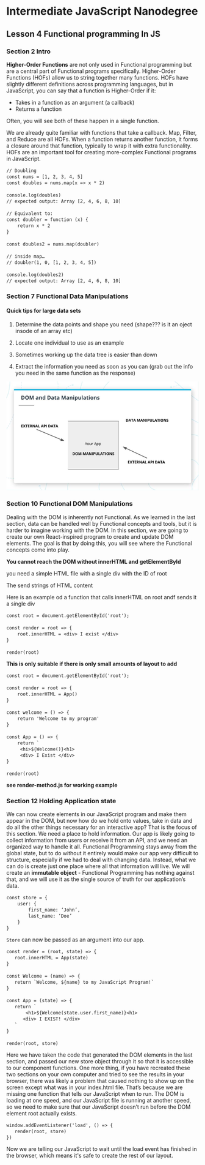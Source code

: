 # Intermediate JavaScript Nanodegree

## Lesson 4 Functional programming In JS

### Section 2 Intro

**Higher-Order Functions** are not only used in Functional programming but are a central part of Functional programs specifically. Higher-Order Functions (HOFs) allow us to string together many functions. HOFs have slightly different definitions across programming languages, but in JavaScript, you can say that a function is Higher-Order if it:

- Takes in a function as an argument (a callback)
- Returns a function

Often, you will see both of these happen in a single function.

We are already quite familiar with functions that take a callback. Map, Filter, and Reduce are all HOFs. When a function returns another function, it forms a closure around that function, typically to wrap it with extra functionality. HOFs are an important tool for creating more-complex Functional programs in JavaScript.

```
// Doubling
const nums = [1, 2, 3, 4, 5]
const doubles = nums.map(x => x * 2)

console.log(doubles)
// expected output: Array [2, 4, 6, 8, 10]

// Equivalent to:
const doubler = function (x) {
    return x * 2
}

const doubles2 = nums.map(doubler)

// inside map…
// doubler(1, 0, [1, 2, 3, 4, 5])

console.log(doubles2)
// expected output: Array [2, 4, 6, 8, 10]
```

### Section 7 Functional Data Manipulations

#### Quick tips for large data sets

1. Determine the data points and shape you need (shape??? is it an oject insode of an array etc)

2. Locate one individual to use as an example

3. Sometimes working up the data tree is easier than down 

4. Extract the information you need as soon as you can (grab out the info you need in the same function as the response)


![Data manipulation](https://github.com/tastethedream/javascriptnanodegree/blob/master/images/datamanipulationdomoverview.jpg "Data and DOM manipulation diagram")

### Section 10 Functional DOM Manipulations

Dealing with the DOM is inherently not Functional. As we learned in the last section, data can be handled well by Functional concepts and tools, but it is harder to imagine working with the DOM. In this section, we are going to create our own React-inspired program to create and update DOM elements. The goal is that by doing this, you will see where the Functional concepts come into play.

**You cannot reach the DOM without innerHTML and getElementById**

you need a simple HTML file with a single div with the ID of root

The send strings of HTML content

Here is an example od a function that calls innerHTML on root andf sends it a single div

```
const root = document.getElementById('root');

const render = root => {
    root.innerHTML = <div> I exist </div>
}

render(root)
```
**This is only suitable if there is only small amounts of layout to add**

```
const root = document.getElementById('root');

const render = root => {
    root.innerHTML = App()
}

const welcome = () => {
    return 'Welcome to my program'
}

const App = () => {
    return `
     <hi>${Welcome()}<h1>
     <div> I Exist </div>
}

render(root)
```
 **see render-method.js for working example**

 ### Section 12 Holding Application state

 We can now create elements in our JavaScript program and make them appear in the DOM, but now how do we hold onto values, take in data and do all the other things necessary for an interactive app? That is the focus of this section. We need a place to hold information. Our app is likely going to collect information from users or receive it from an API, and we need an organized way to handle it all. Functional Programming stays away from the global state, but to do without it entirely would make our app very difficult to structure, especially if we had to deal with changing data. Instead, what we can do is create just one place where all that information will live. We will create an **immutable object** - Functional Programming has nothing against that, and we will use it as the single source of truth for our application’s data.
```
const store = {
    user: {
        first_name: ‘John’,
        last_name: ‘Doe’
    }
}
```
`Store` can now be passed as an argument into our app.
```
const render = (root, state) => {
   root.innerHTML = App(state)
}

const Welcome = (name) => {
   return `Welcome, ${name} to my JavaScript Program!`
}

const App = (state) => {
   return `
       <h1>${Welcome(state.user.first_name)}<h1>
      <div> I EXIST! </div>
   `
}

render(root, store)
```

Here we have taken the code that generated the DOM elements in the last section, and passed our new store object through it so that it is accessible to our component functions. One more thing, if you have recreated these two sections on your own computer and tried to see the results in your browser, there was likely a problem that caused nothing to show up on the screen except what was in your index.html file. That’s because we are missing one function that tells our JavaScript when to run. The DOM is loading at one speed, and our JavaScript file is running at another speed, so we need to make sure that our JavaScript doesn’t run before the DOM element root actually exists.
```
window.addEventListener('load', () => {
   render(root, store)
})
```
Now we are telling our JavaScript to wait until the load event has finished in the browser, which means it's safe to create the rest of our layout.